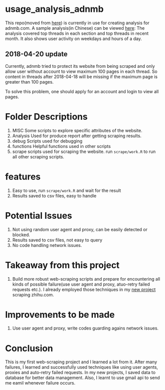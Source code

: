 # usage_analysis_adnmb
This repo(moved from [here](https://github.com/yusuzech/usage_analysis_adnmb)) is currently in use for creating analysis for adnmb.com. A sample analysis(in Chinese) can be viewed [here](https://github.com/yusuzech/web-scraping-projects/blob/master/adnmb/analysis/adnmb_analysis.pdf): The analysis covered top threads in each section and top threads in recent month. It also shows user activity on weekdays and hours of a day.


2018-04-20 update
------------------
Currently, adnmb tried to protect its website from being scraped and only allow user without account to view maximum 100 pages in each thread. So content in threads after 2018-04-18 will be missing if the maximum page is greater than 100 pages.

To solve this problem, one should apply for an account and login to view all pages.

# Folder Descriptions

1. MISC
  Some scripts to explore specific attributes of the website.
2. Analysis
  Used for produce report after getting scraping results.
3. debug
  Scripts used for debugging
4. functions
  Helpful functions used in other scripts
5. scrape
  scripts used for scraping the website.
  run `scrape/work.R` to run all other scraping scripts.
  
  
# features
  
  1. Easy to use, run `scrape/work.R` and wait for the result
  2. Results saved to csv files, easy to handle
  
# Potential Issues

1. Not using random user agent and proxy, can be easily detected or blocked.
2. Results saved to csv files, not easy to query
3. No code handling network issues.

# Takeaway from this project

1. Build more robust web-scraping scripts and prepare for encountering all kinds of possible failure(use user agent and proxy, atuo-retry failed requests etc.). I already employed those techniques in my [new project](https://github.com/yusuzech/web-scraping-projects/tree/master/zhihu) scraping zhihu.com.

# Improvements to be made

1. Use user agent and proxy, write codes guarding agains network issues.

# Conclusion

This is my first web-scraping project and I learned a lot from it. After many failures, I learned and successfully used techniques like using user agents, proxies and auto-retry failed requests. In my new projects, I saved data to database for better data management. Also, I learnt to use gmail api to send me eamil whenever failure occurs.
